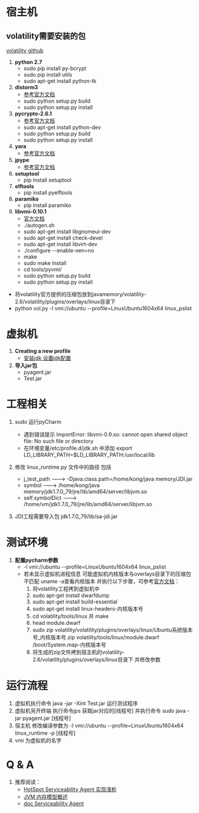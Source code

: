 # 宿主机
## volatility需要安装的包
[volatility github](https://github.com/volatilityfoundation/volatility/wiki/Installation)
1. **python 2.7**
    - sudo pip install py-bcrypt
    - sudo pip install utils
    - sudo apt-get install python-tk
2. **distorm3**
    - [参考官方文档](https://github.com/gdabah/distorm/releases)
    - sudo python setup.py build
    - sudo python setup.py install
3. **pycrypto-2.6.1**
    - [参考官方文档](https://www.dlitz.net/software/pycrypto/)
    - sudo apt-get install python-dev
    - sudo python setup.py build
    - sudo python setup.py install
4. **yara**
    - [参考官方文档](https://yara.readthedocs.io/en/v3.7.0/gettingstarted.html)
5. **jpype**
    - [参考官方文档](https://github.com/originell/jpype/releases)
6. **setuptool**
    - pip install setuptool   
7. **elftools**
    - pip install pyelftools
8. **paramiko**
    - pip install paramiko
9. **libvmi-0.10.1**
    - [官方文档](https://github.com/libvmi/libvmi)
    - ./autogen.sh
    - sudo apt-get install libgnomeui-dev
    - sudo apt-get install check-devel
    - sudo apt-get install libvirt-dev
    - ./configure --enable-xen=no
    - make 
    - sudo make install
    - cd tools/pyvmi/
    - sudo python setup.py build
    - sudo python setup.py install

- 将volatility官方提供的压缩包放到javamemory/volatility-2.6/volatility/plugins/overlays/linux目录下  
- python vol.py -l vmi://ubuntu --profile=LinuxUbuntu1604x64 linux_pslist

# 虚拟机
1. **Creating a new profile** 
    - [安装jdk 设置jdk配置](https://blog.csdn.net/rflyee/article/details/8989663)
2. **导入jar包**
    - pyagent.jar 
    - Test.jar
# 工程相关
1. sudo 运行pyCharm
 
    - 遇到错误提示 ImportError: libvmi-0.9.so: cannot open shared object file: No such file or directory
    - 在环境变量/etc/profile.d/jdk.sh 中添加 export LD_LIBRARY_PATH=$LD_LIBRARY_PATH:/usr/local/lib
2. 修改 linux_runtime.py 文件中的路径 包括
    - j_test_path ---> -Djava.class.path=/home/kong/java memory/JDI.jar
    - symbol ---> /home/kong/java memory/jdk1.7.0_79/jre/lib/amd64/server/libjvm.so 
    - self.symbolDict ---> /home/vm/jdk1.7.0_79/jre/lib/amd64/server/libjvm.so
3. JDI工程需要导入包 jdk1.7.0_79/lib/sa-jdi.jar

# 测试环境
1. **配置pycharm参数**
    - -l vmi://ubuntu --profile=LinuxUbuntu1604x64 linux_pslist
    - 若未显示虚拟机进程信息 可能虚拟机内核版本与overlays目录下的压缩包不匹配 uname -a查看内核版本 并执行以下步骤，可参考[官方文档](https://github.com/volatilityfoundation/volatility/wiki/Linux)：
        1. 将volatility工程拷到虚拟机中
        2. sudo apt-get install dwarfdump
        3. sudo apt-get install build-essential
        4. sudo apt-get install linux-headers-内核版本号
        5. cd volatility/tools/linux 并 make
        6. head module.dwarf
        7. sudo zip volatility/volatility/plugins/overlays/linux/Ubuntu系统版本号_内核版本号.zip volatility/tools/linux/module.dwarf /boot/System.map-内核版本号
        8. 将生成的zip文件拷到宿主机的volatility-2.6/volatility/plugins/overlays/linux目录下 并修改参数  
# 运行流程
1. 虚拟机执行命令 java -jar -Xint Test.jar 运行测试程序
2. 虚拟机另开终端 执行命令jps 获取jar对应的[线程号] 并执行命令 sudo java -jar pyagent.jar [线程号]
3. 宿主机 修改编译参数为 -l vmi://ubuntu --profile=LinuxUbuntu1604x64 linux_runtime -p [线程号]
4. vmi 为虚拟机的名字

# Q & A
1. 推荐阅读：
    - [HotSpot Serviceability Agent 实现浅析](https://yq.aliyun.com/articles/20231)
    - [JVM 内存模型概述](https://blog.csdn.net/justloveyou_/article/details/71189093)
    - [doc Serviceability Agent](https://docs.oracle.com/javase/jp/8/docs/serviceabilityagent/)